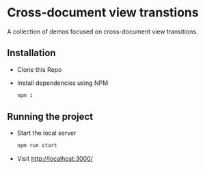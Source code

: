 # Cross-document view transtions

A collection of demos focused on cross-document view transitions.

## Installation

- Clone this Repo
- Install dependencies using NPM

    ```bash
    npm i
    ```

## Running the project

- Start the local server

    ```bash
    npm run start
    ```

- Visit [http://localhost:3000/](http://localhost:3000/)
